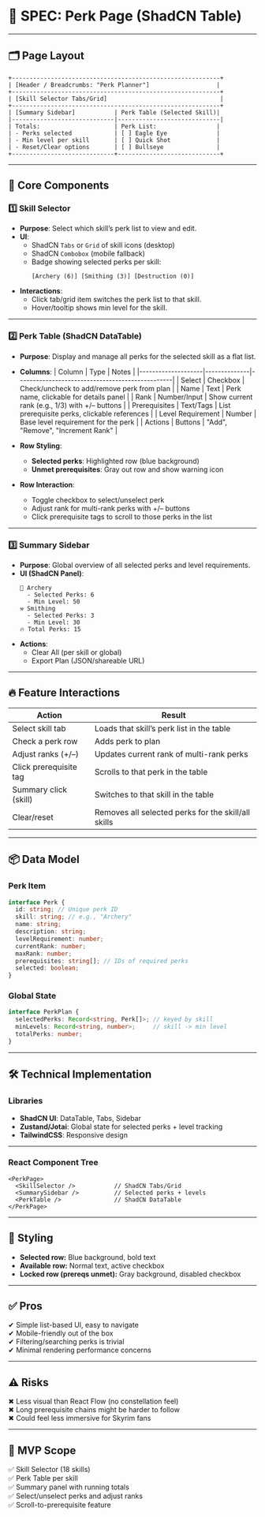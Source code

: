 
# 📖 SPEC: Perk Page (ShadCN Table)

---

## 🗂 Page Layout

```
+-----------------------------------------------------------+
| [Header / Breadcrumbs: "Perk Planner"]                   |
+-----------------------------------------------------------+
| [Skill Selector Tabs/Grid]                                |
+-----------------------------------------------------------+
| [Summary Sidebar]           | Perk Table (Selected Skill)|
|-----------------------------|-----------------------------|
| Totals:                     | Perk List:                 |
| - Perks selected            | [ ] Eagle Eye              |
| - Min level per skill       | [ ] Quick Shot             |
| - Reset/Clear options       | [ ] Bullseye               |
+-----------------------------+-----------------------------+
```

---

## 🎯 Core Components

### 1️⃣ Skill Selector
- **Purpose**: Select which skill’s perk list to view and edit.
- **UI**:
  - ShadCN `Tabs` or `Grid` of skill icons (desktop)
  - ShadCN `Combobox` (mobile fallback)
  - Badge showing selected perks per skill:
    ```
    [Archery (6)] [Smithing (3)] [Destruction (0)]
    ```
- **Interactions**:
  - Click tab/grid item switches the perk list to that skill.
  - Hover/tooltip shows min level for the skill.

---

### 2️⃣ Perk Table (ShadCN DataTable)
- **Purpose**: Display and manage all perks for the selected skill as a flat list.
- **Columns**:
| Column             | Type         | Notes                                           |
|--------------------|--------------|-------------------------------------------------|
| Select             | Checkbox     | Check/uncheck to add/remove perk from plan      |
| Name               | Text         | Perk name, clickable for details panel          |
| Rank               | Number/Input | Show current rank (e.g., 1/3) with +/– buttons  |
| Prerequisites      | Text/Tags    | List prerequisite perks, clickable references   |
| Level Requirement  | Number       | Base level requirement for the perk             |
| Actions            | Buttons      | "Add", "Remove", "Increment Rank"               |

- **Row Styling**:
  - **Selected perks**: Highlighted row (blue background)
  - **Unmet prerequisites**: Gray out row and show warning icon

- **Row Interaction**:
  - Toggle checkbox to select/unselect perk
  - Adjust rank for multi-rank perks with +/– buttons
  - Click prerequisite tags to scroll to those perks in the list

---

### 3️⃣ Summary Sidebar
- **Purpose**: Global overview of all selected perks and level requirements.
- **UI (ShadCN Panel)**:
  ```
  🏹 Archery
    - Selected Perks: 6
    - Min Level: 50
  ⚒ Smithing
    - Selected Perks: 3
    - Min Level: 30
  🔥 Total Perks: 15
  ```
- **Actions**:
  - Clear All (per skill or global)
  - Export Plan (JSON/shareable URL)

---

## 🔥 Feature Interactions

| Action                    | Result                                                |
|---------------------------|-------------------------------------------------------|
| Select skill tab          | Loads that skill’s perk list in the table            |
| Check a perk row          | Adds perk to plan                                    |
| Adjust ranks (+/–)        | Updates current rank of multi-rank perks             |
| Click prerequisite tag    | Scrolls to that perk in the table                    |
| Summary click (skill)     | Switches to that skill in the table                  |
| Clear/reset               | Removes all selected perks for the skill/all skills  |

---

## 📦 Data Model

### Perk Item
```ts
interface Perk {
  id: string; // Unique perk ID
  skill: string; // e.g., "Archery"
  name: string;
  description: string;
  levelRequirement: number;
  currentRank: number;
  maxRank: number;
  prerequisites: string[]; // IDs of required perks
  selected: boolean;
}
```

### Global State
```ts
interface PerkPlan {
  selectedPerks: Record<string, Perk[]>; // keyed by skill
  minLevels: Record<string, number>;     // skill -> min level
  totalPerks: number;
}
```

---

## 🛠 Technical Implementation

### Libraries
- **ShadCN UI**: DataTable, Tabs, Sidebar
- **Zustand/Jotai**: Global state for selected perks + level tracking
- **TailwindCSS**: Responsive design

---

### React Component Tree
```
<PerkPage>
  <SkillSelector />           // ShadCN Tabs/Grid
  <SummarySidebar />          // Selected perks + levels
  <PerkTable />               // ShadCN DataTable
</PerkPage>
```

---

## 🎨 Styling
- **Selected row:** Blue background, bold text
- **Available row:** Normal text, active checkbox
- **Locked row (prereqs unmet):** Gray background, disabled checkbox

---

## ✅ Pros
✔ Simple list-based UI, easy to navigate  
✔ Mobile-friendly out of the box  
✔ Filtering/searching perks is trivial  
✔ Minimal rendering performance concerns  

---

## ⚠️ Risks
✖ Less visual than React Flow (no constellation feel)  
✖ Long prerequisite chains might be harder to follow  
✖ Could feel less immersive for Skyrim fans  

---

## 🚀 MVP Scope
✅ Skill Selector (18 skills)  
✅ Perk Table per skill  
✅ Summary panel with running totals  
✅ Select/unselect perks and adjust ranks  
✅ Scroll-to-prerequisite feature
